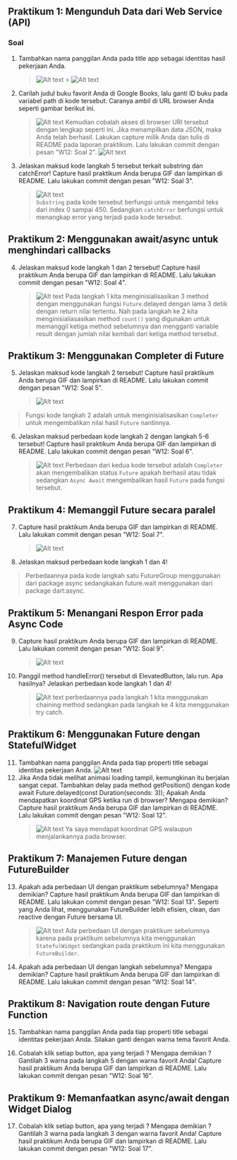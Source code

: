 ## Praktikum 1: Mengunduh Data dari Web Service (API)

### Soal

1. Tambahkan nama panggilan Anda pada title app sebagai identitas hasil pekerjaan Anda.
   > ![Alt text](image.png) > ![Alt text](image-3.png)
2. Carilah judul buku favorit Anda di Google Books, lalu ganti ID buku pada variabel path di kode tersebut. Caranya ambil di URL browser Anda seperti gambar berikut ini.
   > ![Alt text](image-1.png)
   > Kemudian cobalah akses di browser URI tersebut dengan lengkap seperti ini. Jika menampilkan data JSON, maka Anda telah berhasil. Lakukan capture milik Anda dan tulis di README pada laporan praktikum. Lalu lakukan commit dengan pesan "W12: Soal 2".
   > ![Alt text](image-2.png)
3. Jelaskan maksud kode langkah 5 tersebut terkait substring dan catchError!
   Capture hasil praktikum Anda berupa GIF dan lampirkan di README. Lalu lakukan commit dengan pesan "W12: Soal 3".
   > ![Alt text](praktikum-1.gif)  
   > `Substring` pada kode tersebut berfungsi untuk mengambil teks dari index 0 sampai 450. Sedangkan `catchError` berfungsi untuk menangkap error yang terjadi pada kode tersebut.

## Praktikum 2: Menggunakan await/async untuk menghindari callbacks

4. Jelaskan maksud kode langkah 1 dan 2 tersebut!
   Capture hasil praktikum Anda berupa GIF dan lampirkan di README. Lalu lakukan commit dengan pesan "W12: Soal 4".

   > ![Alt text](praktikum-2.gif)
   > Pada langkah 1 kita menginisialisasikan 3 method dengan menggunakan fungsi `Future`.delayed dengan lama 3 detik dengan return nilai tertentu. Nah pada langkah ke 2 kita menginisialiasasikan method `count()` yang digunakan untuk memanggil ketiga method sebelumnya dan mengganti variable result dengan jumlah nilai kembali dari ketiga method tersebut.

## Praktikum 3: Menggunakan Completer di Future

5. Jelaskan maksud kode langkah 2 tersebut!
   Capture hasil praktikum Anda berupa GIF dan lampirkan di README. Lalu lakukan commit dengan pesan "W12: Soal 5".

   > ![Alt text](praktikum-3.gif)

> Fungsi kode langkah 2 adalah untuk menginisialisasikan `Completer` untuk mengembalikan nilai hasil `Future` nantinnya.

6. Jelaskan maksud perbedaan kode langkah 2 dengan langkah 5-6 tersebut!
   Capture hasil praktikum Anda berupa GIF dan lampirkan di README. Lalu lakukan commit dengan pesan "W12: Soal 6".
   > ![Alt text](praktikum-3-2.gif)
   > Perbedaan dari kedua kode tersebut adalah `Completer` akan mengembalikan status `Future` apakah berhasil atau tidak sedangkan `Async Await` mengembalikan hasil `Future` pada fungsi tersebut.

## Praktikum 4: Memanggil Future secara paralel

7. Capture hasil praktikum Anda berupa GIF dan lampirkan di README. Lalu lakukan commit dengan pesan "W12: Soal 7".

   > ![Alt text](praktikum-4.gif)

8. Jelaskan maksud perbedaan kode langkah 1 dan 4!

> Perbedaannya pada kode langkah satu FutureGroup menggunakan dari package async sedangkakan future.wait menggunakan dari package dart:async.

## Praktikum 5: Menangani Respon Error pada Async Code

9. Capture hasil praktikum Anda berupa GIF dan lampirkan di README. Lalu lakukan commit dengan pesan "W12: Soal 9".

   > ![Alt text](praktikum5.gif)

10. Panggil method handleError() tersebut di ElevatedButton, lalu run. Apa hasilnya? Jelaskan perbedaan kode langkah 1 dan 4!
    > ![Alt text](praktikum5.gif)
    > perbedaannya pada langkah 1 kita menggunakan chaining method sedangkan pada langkah ke 4 kita menggunakan try catch.

## Praktikum 6: Menggunakan Future dengan StatefulWidget

11. Tambahkan nama panggilan Anda pada tiap properti title sebagai identitas pekerjaan Anda.
    ![Alt text](image-4.png)
12. Jika Anda tidak melihat animasi loading tampil, kemungkinan itu berjalan sangat cepat. Tambahkan delay pada method getPosition() dengan kode await Future.delayed(const Duration(seconds: 3));
    Apakah Anda mendapatkan koordinat GPS ketika run di browser? Mengapa demikian?
    Capture hasil praktikum Anda berupa GIF dan lampirkan di README. Lalu lakukan commit dengan pesan "W12: Soal 12".
    > ![Alt text](praktikum6.gif)
    > Ya saya mendapat koordinat GPS walaupun menjalankannya pada browser.

## Praktikum 7: Manajemen Future dengan FutureBuilder

13. Apakah ada perbedaan UI dengan praktikum sebelumnya? Mengapa demikian?
    Capture hasil praktikum Anda berupa GIF dan lampirkan di README. Lalu lakukan commit dengan pesan "W12: Soal 13".
    Seperti yang Anda lihat, menggunakan FutureBuilder lebih efisien, clean, dan reactive dengan Future bersama UI.

    > ![Alt text](praktikum7-1.gif)
    > Ada perbedaan UI dengan praktikum sebelumnya karena pada praktikum sebelumnya kita menggunakan `StatefulWidget` sedangkan pada praktikum ini kita menggunakan `FutureBuilder`.

14. Apakah ada perbedaan UI dengan langkah sebelumnya? Mengapa demikian?
    Capture hasil praktikum Anda berupa GIF dan lampirkan di README. Lalu lakukan commit dengan pesan "W12: Soal 14".

## Praktikum 8: Navigation route dengan Future Function

15. Tambahkan nama panggilan Anda pada tiap properti title sebagai identitas pekerjaan Anda.
    Silakan ganti dengan warna tema favorit Anda.

16. Cobalah klik setiap button, apa yang terjadi ? Mengapa demikian ?
    Gantilah 3 warna pada langkah 5 dengan warna favorit Anda!
    Capture hasil praktikum Anda berupa GIF dan lampirkan di README. Lalu lakukan commit dengan pesan "W12: Soal 16".

## Praktikum 9: Memanfaatkan async/await dengan Widget Dialog

17. Cobalah klik setiap button, apa yang terjadi ? Mengapa demikian ?
    Gantilah 3 warna pada langkah 3 dengan warna favorit Anda!
    Capture hasil praktikum Anda berupa GIF dan lampirkan di README. Lalu lakukan commit dengan pesan "W12: Soal 17".

